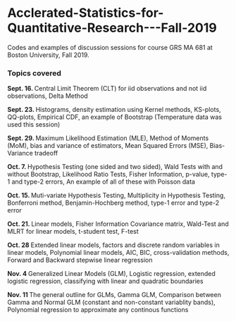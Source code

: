 # Acclerated-Statistics-for-Quantitative-Research---Fall-2019
Codes and examples of discussion sessions for course GRS MA 681 at Boston University, Fall 2019.

### Topics covered 
<b> Sept. 16. </b> Central Limit Theorem (CLT) for iid observations and not iid observations, Delta Method

<b> Sept. 23. </b> Histograms, density estimation using Kernel methods, KS-plots, QQ-plots, Empirical CDF, an example of Bootstrap (Temperature data was used this session)

<b> Sept. 29. </b> Maximum Likelihood Estimation (MLE), Method of Moments (MoM), bias and variance of estimators, Mean Squared Errors (MSE), Bias-Variance tradeoff

<b> Oct. 7. </b> Hypothesis Testing (one sided and two sided), Wald Tests with and without Bootstrap, Likelihood Ratio Tests, Fisher Information, p-value, type-1 and type-2 errors, An example of all of these with Poisson data 

<b> Oct. 15. </b> Muti-variate Hypothesis Testing, Multiplicity in Hypothesis Testing, Bonferroni method, Benjamin-Hochberg method, type-1 error and type-2 error

<b> Oct. 21. </b> Linear models, Fisher Information Covariance matrix, Wald-Test and MLRT for linear models, t-student test, F-test 

<b> Oct. 28 </b> Extended linear models, factors and discrete random variables in linear models, Polynomial linear models, AIC, BIC, cross-validation methods, Forward and Backward stepwise linear regression

<b> Nov. 4 </b> Generalized Linear Models (GLM), Logistic regression, extended logistic regression, classifying with linear and quadratic boundaries

<b> Nov. 11 </b> The general outline for GLMs, Gamma GLM, Comparison between Gamma and Normal GLM (constant and non-constant variablity bands), Polynomial regression to approximate any continous functions 
